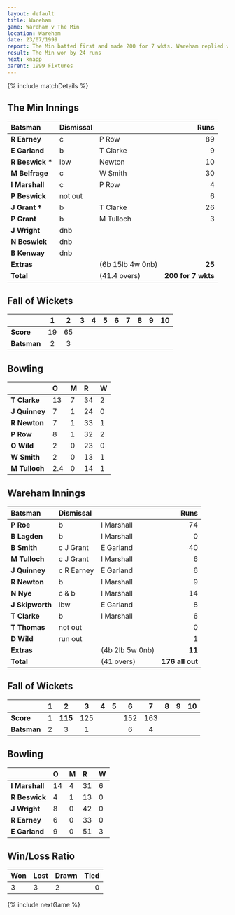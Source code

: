 ```yaml
---
layout: default
title: Wareham
game: Wareham v The Min
location: Wareham
date: 23/07/1999
report: The Min batted first and made 200 for 7 wkts. Wareham replied with 176 all out
result: The Min won by 24 runs
next: knapp
parent: 1999 Fixtures
---
```


{% include matchDetails %}


## The Min Innings

| Batsman | Dismissal |  | Runs |
|:---|:---|---|---:|
| **R Earney** | c | P Row | 89 |
| **E Garland** | b | T Clarke | 9 |
| **R Beswick &#42;** | lbw | Newton | 10 |
| **M Belfrage** | c | W Smith | 30 |
| **I Marshall** | c | P Row | 4 |
| **P Beswick** | not out |  | 6 |
| **J Grant &#8224;** | b | T Clarke | 26 |
| **P Grant** | b | M Tulloch | 3 |
| **J Wright** | dnb |  |  |
| **N Beswick** | dnb |  |  |
| **B Kenway** | dnb |  |  |
| **Extras** | | (6b 15lb 4w 0nb) | **25** |
| **Total** | | (41.4 overs) | **200 for 7 wkts** |

## Fall of Wickets

| | 1 | 2 | 3 | 4 | 5 | 6 | 7 | 8 | 9 | 10 |
|---|:---:|:---:|:---:|:---:|:---:|:---:|:---:|:---:|:---:|:---:|
| **Score** | 19 | 65 |  |  |  |  |  |  |  |  |
| **Batsman** | 2 | 3 |  |  |  |  |  |  |  |  |

## Bowling

| | O | M | R | W |
|---|:---|:---|:---|:---|
| **T Clarke** | 13 | 7 | 34 | 2 |
| **J Quinney** | 7 | 1 | 24 | 0 |
| **R Newton** | 7 | 1 | 33 | 1 |
| **P Row** | 8 | 1 | 32 | 2 |
| **O Wild** | 2 | 0 | 23 | 0 |
| **W Smith** | 2 | 0 | 13 | 1 |
| **M Tulloch** | 2.4 | 0 | 14 | 1 |

## Wareham Innings

| Batsman | Dismissal |  | Runs |
|:---|:---|---|---:|
| **P Roe** | b | I Marshall | 74 |
| **B Lagden** | b | I Marshall | 0 |
| **B Smith** | c J Grant | E Garland | 40 |
| **M Tulloch** | c J Grant | I Marshall | 6 |
| **J Quinney** | c R Earney | E Garland | 6 |
| **R Newton** | b | I Marshall | 9 |
| **N Nye** | c & b | I Marshall | 14 |
| **J Skipworth** | lbw | E Garland | 8 |
| **T Clarke** | b | I Marshall | 6 |
| **T Thomas** | not out |  | 0 |
| **D Wild** | run out |  | 1 |
| **Extras** | | (4b 2lb 5w 0nb) | **11** |
| **Total** | | (41 overs) | **176 all out** |

## Fall of Wickets

| | 1 | 2 | 3 | 4 | 5 | 6 | 7 | 8 | 9 | 10 |
|---|:---:|:---:|:---:|:---:|:---:|:---:|:---:|:---:|:---:|:---:|
| **Score** | 1 | **115** | 125 |  |  | 152 | 163 |  |  |  |
| **Batsman** | 2 | 3 | 1 |  |  | 6 | 4 |  |  |  |

## Bowling

| | O | M | R | W |
|---|:---|:---|:---|:---|
| **I Marshall** | 14 | 4 | 31 | 6 |
| **R Beswick** | 4 | 1 | 13 | 0 |
| **J Wright** | 8 | 0 | 42 | 0 |
| **R Earney** | 6 | 0 | 33 | 0 |
| **E Garland** | 9 | 0 | 51 | 3 |

## Win/Loss Ratio

| Won | Lost | Drawn | Tied |
|:---|:---|:---|---:|
| 3 | 3 | 2 | 0 |

{% include nextGame %}